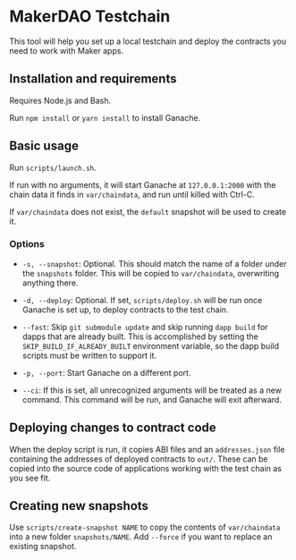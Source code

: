 # MakerDAO Testchain

This tool will help you set up a local testchain and deploy the contracts you need to work with Maker apps.

## Installation and requirements

Requires Node.js and Bash.

Run `npm install` or `yarn install` to install Ganache.

## Basic usage

Run `scripts/launch.sh`.

If run with no arguments, it will start Ganache at `127.0.0.1:2000` with the chain data it finds in `var/chaindata`, and run until killed with Ctrl-C.

If `var/chaindata` does not exist, the `default` snapshot will be used to create it.

### Options

* `-s, --snapshot`: Optional. This should match the name of a folder under the `snapshots` folder. This will be copied to `var/chaindata`, overwriting anything there.

* `-d, --deploy`: Optional. If set, `scripts/deploy.sh` will be run once Ganache is set up, to deploy contracts to the test chain.

* `--fast`: Skip `git submodule update` and skip running `dapp build` for dapps that are already built. This is accomplished by setting the `SKIP_BUILD_IF_ALREADY_BUILT` environment variable, so the dapp build scripts must be written to support it.

* `-p, --port`: Start Ganache on a different port.

* `--ci`: If this is set, all unrecognized arguments will be treated as a new command. This command will be run, and Ganache will exit afterward.

## Deploying changes to contract code

When the deploy script is run, it copies ABI files and an `addresses.json` file containing the addresses of deployed contracts to `out/`. These can be copied into the source code of applications working with the test chain as you see fit.

## Creating new snapshots

Use `scripts/create-snapshot NAME` to copy the contents of `var/chaindata` into a new folder `snapshots/NAME`. Add `--force` if you want to replace an existing snapshot.

